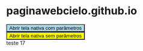 # paginawebcielo.github.io
<script>
  var obj = {flowId: '1', params: 'paramtros'}
  var str = JSON.stringify(obj);

</script>
<button style="background-color: lightblue;" type="button" onclick="flow.openNativeScreenWithParams(str);">Abrir tela nativa com parâmetros</button><br/>
<button style="background-color: yellow;" type="button" onclick="flow.openNativeScreen();">Abrir tela nativa sem parâmetros</button><br/>
teste 17
